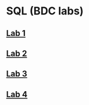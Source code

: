 # SQL (BDC labs) 

## [Lab 1](https://github.com/AnastasiaFAF172/SQL/blob/master/BDC_LAB%231)
## [Lab 2](https://github.com/AnastasiaFAF172/SQL/blob/master/BDC_LAB%232)
## [Lab 3](https://github.com/AnastasiaFAF172/SQL/blob/master/BDC_LAB%233)
## [Lab 4](https://github.com/AnastasiaFAF172/SQL/blob/master/BDC_LAB%234)
